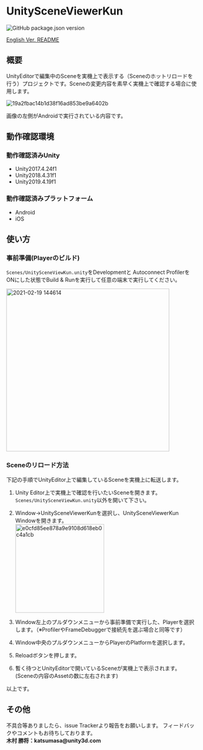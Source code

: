 # UnitySceneViewerKun
![GitHub package.json version](https://img.shields.io/github/package-json/v/katsumasa/UnitySceneViewerKun)

[English Ver. README](Documentation~/UnitySceneViewerKun.md)

## 概要

UnityEditorで編集中のSceneを実機上で表示する（Sceneのホットリロードを行う）プロジェクトです。Sceneの変更内容を素早く実機上で確認する場合に使用します。

![19a2fbac14b1d38f16ad853be9a6402b](https://user-images.githubusercontent.com/29646672/137443854-7a37ff5e-3d0d-4524-9011-2c6a666daceb.gif)

画像の左側がAndroidで実行されている内容です。

## 動作確認環境

### 動作確認済みUnity

- Unity2017.4.24f1
- Unity2018.4.31f1
- Unity2019.4.19f1

### 動作確認済みプラットフォーム

- Android
- iOS

## 使い方

### 事前準備(Playerのビルド)

`Scenes/UnitySceneViewKun.unity`をDevelopmentと Autoconnect ProfilerをONにした状態でBuild & Runを実行して任意の端末で実行してください。

<img width="430" alt="2021-02-19 144614" src="https://user-images.githubusercontent.com/29646672/137443916-4dd655ec-e675-41be-8c20-baf4c9aad2fe.png">


### Sceneのリロード方法

下記の手順でUnityEditor上で編集しているSceneを実機上に転送します。

1. Unity Editor上で実機上で確認を行いたいSceneを開きます。`Scenes/UnitySceneViewKun.unity`以外を開いて下さい。</br>
2. Window->UnitySceneViewerKunを選択し、UnitySceneViewerKun Windowを開きます。<br/>
   <img width="234" alt="e0cfd85ee878a9e9108d618eb0c4a1cb" src="https://user-images.githubusercontent.com/29646672/137443973-c75b969f-0a01-4fce-bcbe-93f80e857374.png">

3. Window左上のプルダウンメニューから事前準備で実行した、Playerを選択します。（※ProfilerやFrameDebuggerで接続先を選ぶ場合と同等です）
4. Window中央のプルダウンメニューからPlayerのPlatformを選択します。
5. Reloadボタンを押します。
6. 暫く待つとUnityEditorで開いているSceneが実機上で表示されます。(Sceneの内容のAssetの数に左右されます)

以上です。

## その他

不具合等ありましたら、issue Trackerより報告をお願いします。
フィードバックやコメントもお待ちしております。</br>
__木村 勝将：katsumasa@unity3d.com__


